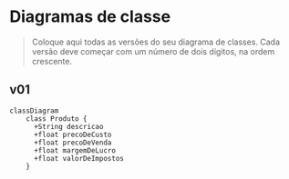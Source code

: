 # Diagramas de classe

> Coloque aqui todas as versões do seu diagrama de classes. Cada versão deve começar com um número de dois dígitos, na ordem crescente.

## v01

```mermaid
classDiagram
    class Produto {
      +String descricao
      +float precoDeCusto
      +float precoDeVenda
      +float margemDeLucro
      +float valorDeImpostos
    }
```
